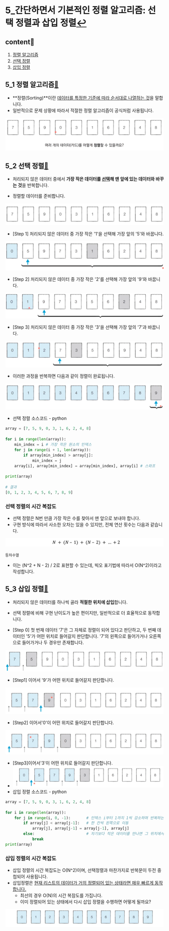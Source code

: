 # 5_간단하면서 기본적인 정렬 알고리즘: 선택 정렬과 삽입 정렬[↩](./README.md)

## content📑

1. [정렬 알고리즘](##5_1-정렬-알고리즘📑)
2. [선택 정렬](##5_2-선택-정렬📑)
3. [삽입 정렬](##5_3-삽입-정렬📑)
## 5_1 정렬 알고리즘[📑](##content📑)

* **정렬(Sorting)**이란 <u>데이터를 특정한 기준에 따라 순서대로 나열하는 것</u>을 말합니다.
* 일반적으로 문제 상황에 따라서 적절한 정렬 알고리즘이 공식처럼 사용됩니다.

![](./image/5_1.png)

## 5_2 선택 정렬[📑](##content📑)

* 처리되지 않은 데이터 중에서 **가장 작은 데이터를 <u>선택</u>해 맨 앞에 있는 데이터와 바꾸는 것**을 반복합니다.

* 정렬할 데이터를 준비합니다.

![](./image/5_2.png)

* [Step 1] 처리되지 않은 데이터 중 가장 작은 '1'을 선택해 가장 앞의 '5'와 바꿉니다.

![](./image/5_3.png)

* [Step 2] 처리되지 않은 데이터 중 가장 작은 '2'를 선택해 가장 앞의 '9'와 바꿉니다.

![](./image/5_4.png)

* [Step 3] 처리되지 않은 데이터 중 가장 작은 '3'을 선택해 가장 앞의 '7'과 바꿉니다.

![](./image/5_5.png)

* 이러한 과정을 반복하면 다음과 같이 정렬이 완료됩니다.

![](./image/5_6.png)

* 선택 정렬 소스코드 - python

```python
array = [7, 5, 9, 0, 3, 1, 6, 2, 4, 8]

for i in range(len(array)):
    min_index = i # 가장 작은 원소의 인덱스
    for j in range(i + 1, len(array)):
        if array[min_index] > array[j]:
            min_index = j
    array[i], array[min_index] = array[min_index], array[i] # 스와프

print(array)

# 결과
[0, 1, 2, 3, 4, 5, 6, 7, 8, 9]
```

### 선택 정렬의 시간 복잡도

* 선택 정렬은 N번 만큼 가장 작은 수를 찾아서 맨 앞으로 보내야 합니다.
* 구현 방식에 따라서 사소한 오차는 있을 수 있지만, 전체 연산 횟수는 다음과 같습니다.

![](./image/5_7.png)

`등차수열`

* 이는 (N^2 + N - 2) / 2로 표현할 수 있는데, 빅오 표기법에 따라서 O(N^2)이라고 작성합니다.

## 5_3 삽입 정렬[📑](##content📑)

* 처리되지 않은 데이터를 하나씩 골라 **적절한 위치에 삽입**합니다.
* 선택 정렬에 비해 구현 난이도가 높은 편이지만, 일반적으로 더 효율적으로 동작합니다.

* [Step 0] 첫 번재 데이터 '7'은 그 자체로 정렬이 되어 있다고 판단하고, 두 번째 데이터인 '5'가 어떤 위치로 들어갈지 판단합니다. '7'의 왼쪽으로 들어가거나 오른쪽으로 들어가거나 두 경우만 존재합니다.

![](./image/5_8.png)

* [Step1] 이어서 '9'가 어떤 위치로 들어갈지 판단합니다.

![](./image/5_9.png)

* [Step2] 이어서'0'이 어떤 위치로 들어갈지 판단합니다.

![](./image/5_10.png)

* [Step3]이어서'3'이 어떤 위치로 들어갈지 판단합니다.
* ![](./image/5_11.png)
* 삽입 정렬 소스코드 - python

```python
array = [7, 5, 9, 0, 3, 1, 6, 2, 4, 8]

for i in range(len(array)):
    for j in range(i, 0, -1):       # 인덱스 i부터 1까지 1씩 감소하며 반복하는 문법
        if array[j] < array[j-1]:   # 한 칸씩 왼쪽으로 이동
            array[j], array[j-1] = array[j-1], array[j]
        else:                       # 자기보다 작은 데이터를 만나면 그 위치에서 멈춤
            break
print(array)
```

### 삽입 정렬의 시간 복잡도

* 삽입 정렬의 시간 복잡도는 O(N^2)이며, 선택정렬과 마찬가지로 반복문이 두전 중첩되어 사용됩니다.
* 삽입정렬은 <u>현재 리스트의 데이터가 거의 정렬되어 있는 상태라면 매우 빠르게 동작합니다.</u>
  * 최선의 경우 O(N)의 시간 복잠도를 가집니다.
  * 이미 정렬되어 있는 상태에서 다시 삽입 정렬을 수행하면 어떻게 될까요?

![](./image/5_12.png)
